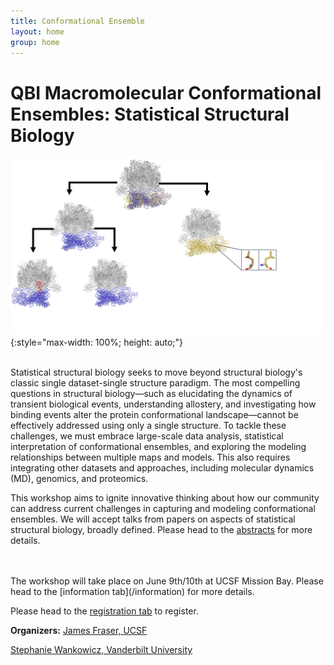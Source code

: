```yaml
---
title: Conformational Ensemble
layout: home
group: home
---
```


# QBI Macromolecular Conformational Ensembles: Statistical Structural Biology

![Conference Logo logo](static/img/Conference_Figure.jpg){:style="max-width: 100%; height: auto;"}

<br>
Statistical structural biology seeks to move beyond structural biology's classic single dataset-single structure paradigm. The most compelling questions in structural biology—such as elucidating the dynamics of transient biological events, understanding allostery, and investigating how binding events alter the protein conformational landscape—cannot be effectively addressed using only a single structure. To tackle these challenges, we must embrace large-scale data analysis, statistical interpretation of conformational ensembles, and exploring the modeling relationships between multiple maps and models. This also requires integrating other datasets and approaches, including molecular dynamics (MD), genomics, and proteomics. 

This workshop aims to ignite innovative thinking about how our community can address current challenges in capturing and modeling conformational ensembles. We will accept talks from papers on aspects of statistical structural biology, broadly defined. Please head to the [abstracts](/abstracts) for more details. 

<br>
<br>
The workshop will take place on June 9th/10th at UCSF Mission Bay. Please head to the [information tab](/information) for more details. 

Please head to the [registration tab](/register) to register.

**Organizers:**
[James Fraser, UCSF](https://fraserlab.com/)

[Stephanie Wankowicz, Vanderbilt University](https://wankowiczlab.com/)




